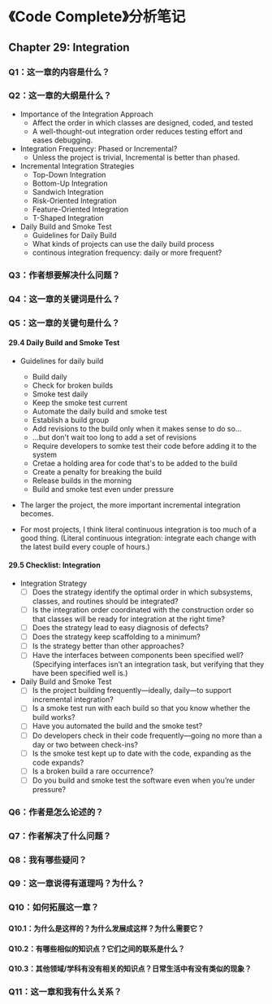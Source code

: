 # 《Code Complete》分析笔记

## Chapter 29: Integration

### Q1：这一章的内容是什么？

### Q2：这一章的大纲是什么？

- Importance of the Integration Approach
  - Affect the order in which classes are designed, coded, and tested
  - A well-thought-out integration order reduces testing effort and eases debugging.
- Integration Frequency: Phased or Incremental?
  - Unless the project is trivial, Incremental is better than phased.
- Incremental Integration Strategies
  - Top-Down Integration
  - Bottom-Up Integration
  - Sandwich Integration
  - Risk-Oriented Integration
  - Feature-Oriented Integration
  - T-Shaped Integration
- Daily Build and Smoke Test
  - Guidelines for Daily Build
  - What kinds of projects can use the daily build process
  - continous integration frequency: daily or more frequent?

### Q3：作者想要解决什么问题？

### Q4：这一章的关键词是什么？

### Q5：这一章的关键句是什么？

#### 29.4 Daily Build and Smoke Test

- Guidelines for daily build
  - Build daily
  - Check for broken builds
  - Smoke test daily
  - Keep the smoke test current
  - Automate the daily build and smoke test
  - Establish a build group
  - Add revisions to the build only when it makes sense to do so...
  - ...but don't wait too long to add a set of revisions
  - Require developers to somke test their code before adding it to the system
  - Cretae a holding area for code that's to be added to the build
  - Create a penalty for breaking the build
  - Release builds in the morning
  - Build and smoke test even under pressure

- The larger the project, the more important incremental integration becomes.

- For most projects, I think literal continuous integration is too much of a good thing.
  (Literal continuous integration: integrate each change with the latest build every couple of hours.)

#### 29.5 Checklist: Integration

- Integration Strategy
  - [ ] Does the strategy identify the optimal order in which subsystems, classes, and routines should be integrated?
  - [ ] Is the integration order coordinated with the construction order so that classes will be ready for integration at the right time?
  - [ ] Does the strategy lead to easy diagnosis of defects?
  - [ ] Does the strategy keep scaffolding to a minimum?
  - [ ] Is the strategy better than other approaches?
  - [ ] Have the interfaces between components been specified well? 
        (Specifying interfaces isn’t an integration task, but verifying that they have been specified well is.)

- Daily Build and Smoke Test
  - [ ] Is the project building frequently—ideally, daily—to support incremental integration?
  - [ ] Is a smoke test run with each build so that you know whether the build works?
  - [ ] Have you automated the build and the smoke test?
  - [ ] Do developers check in their code frequently—going no more than a day or two between check-ins?
  - [ ] Is the smoke test kept up to date with the code, expanding as the code expands?
  - [ ] Is a broken build a rare occurrence?
  - [ ] Do you build and smoke test the software even when you’re under pressure?

### Q6：作者是怎么论述的？

### Q7：作者解决了什么问题？

### Q8：我有哪些疑问？

### Q9：这一章说得有道理吗？为什么？

### Q10：如何拓展这一章？

#### Q10.1：为什么是这样的？为什么发展成这样？为什么需要它？

#### Q10.2：有哪些相似的知识点？它们之间的联系是什么？

#### Q10.3：其他领域/学科有没有相关的知识点？日常生活中有没有类似的现象？

### Q11：这一章和我有什么关系？

